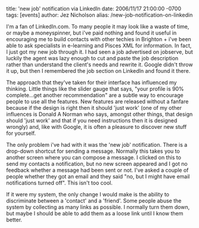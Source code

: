 title: 'new job' notification via LinkedIn
date: 2006/11/17 21:00:00 -0700
tags: [events]
author: Jez Nicholson
alias: /new-job-notification-on-linkedin

I'm a fan of LinkedIn.com. To many people it may look like a waste of time, or maybe a moneyspinner, but i've paid nothing and found it useful in encouraging me to build contacts with other techies in Brighton + i've been able to ask specialists in e-learning and Pisces XML for information. In fact, I just got my new job through it. I had seen a job advertised on jobserve, but luckily the agent was lazy enough to cut and paste the job description rather than understand the client's needs and rewrite it. Google didn't throw it up, but then I remembered the job section on LinkedIn and found it there.

The approach that they've taken for their interface has influenced my thinking. Little things like the slider gauge that says, "your profile is 90% complete...get another recommendation" are a subtle way to encourage people to use all the features. New features are released without a fanfare because if the design is right then it should 'just work' (one of my other influences is Donald A Norman who says, amongst other things, that design should 'just work' and that if you need instructions then it is designed wrongly) and, like with Google, it is often a pleasure to discover new stuff for yourself.

The only problem i've had with it was the 'new job' notification. There is a drop-down shortcut for sending a message. Normally this takes you to another screen where you can compose a message. I clicked on this to send my contacts a notification, but no new screen appeared and I got no feedback whether a message had been sent or not. I've asked a couple of people whether they got an email and they said "no, but I might have email notifications turned off". This isn't too cool.

If it were my system, the only change I would make is the ability to discriminate between a 'contact' and a 'friend'. Some people abuse the system by collecting as many links as possible. I normally turn them down, but maybe I should be able to add them as a loose link until I know them better.
